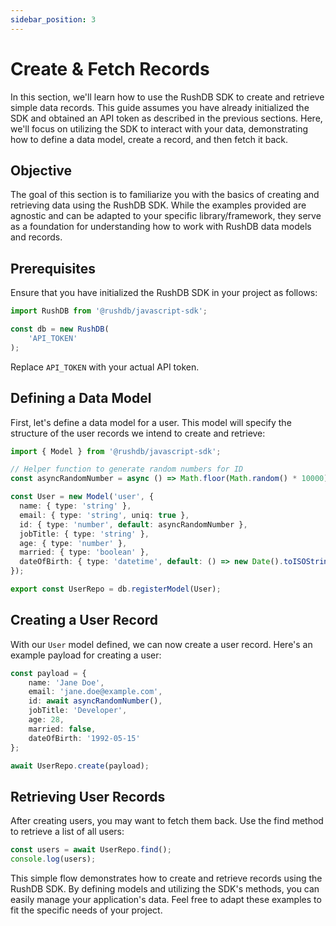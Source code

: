 ```yaml
---
sidebar_position: 3
---
```


# Create & Fetch Records
In this section, we'll learn how to use the RushDB SDK to create and retrieve simple data records. This guide assumes you have already initialized the SDK and obtained an API token as described in the previous sections. Here, we'll focus on utilizing the SDK to interact with your data, demonstrating how to define a data model, create a record, and then fetch it back.

## Objective

The goal of this section is to familiarize you with the basics of creating and retrieving data using the RushDB SDK. While the examples provided are agnostic and can be adapted to your specific library/framework, they serve as a foundation for understanding how to work with RushDB data models and records.

## Prerequisites

Ensure that you have initialized the RushDB SDK in your project as follows:

```typescript
import RushDB from '@rushdb/javascript-sdk';

const db = new RushDB(
    'API_TOKEN'
);
```

Replace `API_TOKEN` with your actual API token.

## Defining a Data Model

First, let's define a data model for a user. This model will specify the structure of the user records we intend to create and retrieve:
```typescript
import { Model } from '@rushdb/javascript-sdk';

// Helper function to generate random numbers for ID
const asyncRandomNumber = async () => Math.floor(Math.random() * 10000);

const User = new Model('user', {
  name: { type: 'string' },
  email: { type: 'string', uniq: true },
  id: { type: 'number', default: asyncRandomNumber },
  jobTitle: { type: 'string' },
  age: { type: 'number' },
  married: { type: 'boolean' },
  dateOfBirth: { type: 'datetime', default: () => new Date().toISOString() }
});

export const UserRepo = db.registerModel(User);
```

## Creating a User Record
With our `User` model defined, we can now create a user record. Here's an example payload for creating a user:
```typescript
const payload = {
    name: 'Jane Doe',
    email: 'jane.doe@example.com',
    id: await asyncRandomNumber(),
    jobTitle: 'Developer',
    age: 28,
    married: false,
    dateOfBirth: '1992-05-15'
};

await UserRepo.create(payload);
```

## Retrieving User Records
After creating users, you may want to fetch them back. Use the find method to retrieve a list of all users:

```typescript
const users = await UserRepo.find();
console.log(users);
```

This simple flow demonstrates how to create and retrieve records using the RushDB SDK. By defining models and utilizing the SDK's methods, you can easily manage your application's data. Feel free to adapt these examples to fit the specific needs of your project.